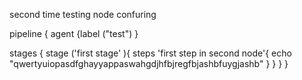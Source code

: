 
second time testing node confuring 



pipeline {
 agent {label ("test")
 }
 
 
 stages {
  stage ('first stage' ){
    steps 'first step in second node'{
      echo "qwertyuiopasdfghayyappaswahgdjhfbjregfbjashbfuygjashb"
      }
     }
   }
  }
  
